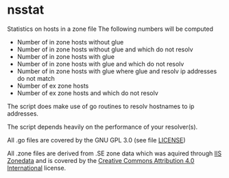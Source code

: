 # nsstat
Statistics on hosts in a zone file
The following numbers will be computed

- Number of in zone hosts without glue
- Number of in zone hosts without glue and which do not resolv
- Number of in zone hosts with glue
- Number of in zone hosts with glue and which do not resolv
- Number of in zone hosts with glue where glue and resolv ip addresses do not match
- Number of ex zone hosts
- Number of ex zone hosts and which do not resolv

The script does make use of go routines to resolv hostnames to ip addresses.

The script depends heavily on the performance of your resolver(s).

All .go files are covered by the GNU GPL 3.0 (see file [LICENSE](https://github.com/ulrichwisser/nsstat/blob/master/LICENSE))

All .zone files are derived from .SE zone data which
was aquired through [IIS Zonedata](https://zonedata.iis.se) and is
covered by the [Creative Commons Attribution 4.0 International](https://creativecommons.org/licenses/by/4.0/)  license.
